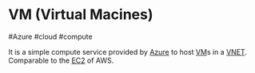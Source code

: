 # VM (Virtual Macines)
#Azure #cloud #compute 


It is a simple compute service provided by [Azure](Cloud%20Computing/Azure/Azure.md) to host [VM](Cloud%20Computing/Azure/VM.md)s in a [VNET](Cloud%20Computing/Azure/VNET.md). Comparable to the [EC2](Cloud%20Computing/AWS/Compute/EC2.md) of AWS.

